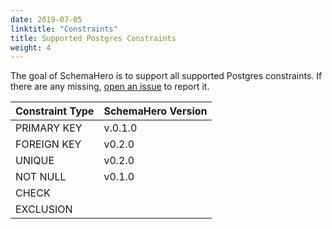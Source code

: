 ```yaml
---
date: 2019-07-05
linktitle: "Constraints"
title: Supported Postgres Constraints
weight: 4
---
```


The goal of SchemaHero is to support all supported Postgres constraints. 
If there are any missing, [open an issue](https://github.com/schemahero/schemahero/issues/new) to report it.

| Constraint Type | SchemaHero Version |
|-----------------|--------------------|
| PRIMARY KEY | v.0.1.0 |
| FOREIGN KEY | v0.2.0 |
| UNIQUE | v0.2.0 |
| NOT NULL | v0.1.0 |
| CHECK | |
| EXCLUSION | |

